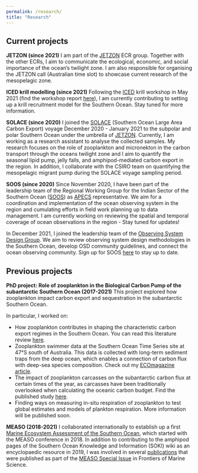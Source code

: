 ```yaml
---
permalink: /research/
title: "Research"
---
```

## Current projects
**JETZON (since 2021)**
I am part of the [JETZON](https://jetzon.org/) ECR group. Together with the other ECRs, I aim to communicate the ecological, economic, and social importance of the ocean’s twilight zone. I am also responsible for organising the JETZON call (Australian time slot) to showcase current research of the mesopelagic zone.

**ICED krill modelling (since 2021)** 
Following the [ICED](https://www.iced.ac.uk/index.htm) krill workshop in May 2021 (find the workshop report [here](https://www.iced.ac.uk/products.htm)), I am currently contributing to setting up a krill recruitment model for the Southern Ocean. Stay tuned for more information. 

**SOLACE (since 2020)**
I joined the [SOLACE](https://solace2020.net/) (Southern Ocean Large Area Carbon Export) voyage December 2020 - January 2021 to the subpolar and polar Southern Ocean under the umbrella of [JETZON](https://jetzon.org/). Currently, I am working as a research assistant to analyse the collected samples. My research focuses on the role of zooplankton and micronekton in the carbon transport through the oceans twilight zone and I aim to quantify the seasonal lipid pump, jelly falls, and amphipod-mediated carbon export in the region. In addition, I collaborate with the CSIRO team on quantifying the mesopelagic migrant pump during the SOLACE voyage sampling period.

**SOOS (since 2020)**
Since November 2020, I have been part of the leadership team of the Regional Working Group for the Indian Sector of the Southern Ocean ([SOOS](https://www.soos.aq/activities/rwg/sois)) as [APECS](https://www.apecs.is/) representative. We aim for a coordination and implementation of the ocean observing system in the region and cumulating efforts in field work planning up to data management. I am currently working on reviewing the spatial and temporal coverage of ocean observations in the region - Stay tuned for updates!

In December 2021, I joined the leadership team of the [Observing System Design Group](https://www.soos.aq/activities/cwg/osd). We aim to review observing system design methodologies in the Southern Ocean, develop OSD community guidelines, and connect the ocean observing community. Sign up for SOOS [here](https://airtable.com/shrB23cytbgPosZEZ) to stay up to date.  

## Previous projects
**PhD project: Role of zooplankton in the Biological Carbon Pump of the subantarctic Southern Ocean (2017-2021)**
This project explored how zooplankton impact carbon export and sequestration in the subantarctic Southern Ocean. 

In particular, I worked on:
- How zooplankton contributes in shaping the characteristic carbon export regimes in the Southern Ocean. You can read this literature review [here](https://www.frontiersin.org/articles/10.3389/fmars.2020.567917/full).
- Zooplankton swimmer data at the Southern Ocean Time Series site at 47&deg;S south of Australia. This data is collected with long-term sediment traps from the deep ocean, which enables a connection of carbon flux with deep-sea species composition. Check out my [ECOmagazine article](http://digital.ecomagazine.com/publication/frame.php?i=674747&p=64&pn=&ver=html5). 
- The impact of zooplankton carcasses on the subantarctic carbon flux at certain times of the year, as carcasses have been traditionally overlooked when calculating the oceanic carbon budget. Find the published study [here](https://aslopubs.onlinelibrary.wiley.com/doi/10.1002/lno.11971). 
- Finding ways on measuring in-situ respiration of zooplankton to test global estimates and models of plankton respiration. More information will be published soon. 

**MEASO (2018-2021)**
I collaborated internationally to establish up a first [Marine Ecosystem Assessment of the Southern Ocean](https://en.wikipedia.org/wiki/Marine_Ecosystem_Assessment_for_the_Southern_Ocean#:~:text=The%20Marine%20Ecosystem%20Assessment%20for,and%20Ecosystem%20Dynamics%20(ICED).), which started with the MEASO conference in 2018. In addition to contributing to the amphipod pages of the Southern Ocean Knowledge and Information (SOKI) wiki as an encyclopaedic resource in 2019, I was involved in several [publications](https://svenjahalfter.github.io/publications/) that were published as part of the [MEASO Special Issue](https://www.frontiersin.org/research-topics/10606/marine-ecosystem-assessment-for-the-southern-ocean-meeting-the-challenge-for-conserving-earth-ecosys#overview) in Frontiers of Marine Science.
